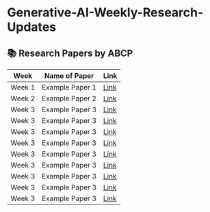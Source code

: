# Generative-AI-Weekly-Research-Updates

## 📚 Research Papers by ABCP

| Week  | Name of Paper | Link |
|-------|--------------|------|
| Week 1| Example Paper 1 | [Link](https://example.com) |
| Week 2| Example Paper 2 | [Link](https://example.com) |
| Week 3| Example Paper 3 | [Link](https://example.com) |
| Week 3| Example Paper 3 | [Link](https://example.com) |
| Week 3| Example Paper 3 | [Link](https://example.com) |
| Week 3| Example Paper 3 | [Link](https://example.com) |
| Week 3| Example Paper 3 | [Link](https://example.com) |
| Week 3| Example Paper 3 | [Link](https://example.com) |
| Week 3| Example Paper 3 | [Link](https://example.com) |
| Week 3| Example Paper 3 | [Link](https://example.com) |
| Week 3| Example Paper 3 | [Link](https://example.com) |
